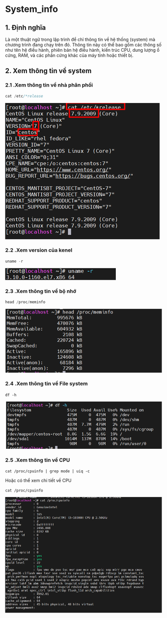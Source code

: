 # System_info

## 1. Định nghĩa

Là một thuật ngữ trong lập trình để chỉ thông tin về hệ thống (system) mà chương trình đang chạy trên đó. Thông tin này có thể bao gồm các thông số như tên hệ điều hành, phiên bản hệ điều hành, kiến trúc CPU, dung lượng ổ cứng, RAM, và các phần cứng khác của máy tính hoặc thiết bị.

## 2. Xem thông tin về system

### 2.1 .Xem thông tin về nhà phân phối

```jsx
cat /etc/*release
```

![Untitled](System_info%204113d3df13b340daa76671451594649a/Untitled.png)

### 2.2 .Xem version của kenel

```jsx
uname -r
```

![Untitled](System_info%204113d3df13b340daa76671451594649a/Untitled%201.png)

### 2.3 .Xem thông tin về bộ nhớ

```jsx
head /proc/meminfo
```

![Untitled](System_info%204113d3df13b340daa76671451594649a/Untitled%202.png)

### 2.4 .Xem thông tin về File system

`df -h`

![Untitled](System_info%204113d3df13b340daa76671451594649a/Untitled%203.png)

### 2.5 .Xem thông tin về CPU

`cat /proc/cpuinfo | grep mode | uiq -c`

Hoặc có thể xem chi tiết về CPU 

`cat /proc/cpuinfo` 

![Untitled](System_info%204113d3df13b340daa76671451594649a/Untitled%204.png)